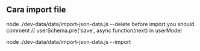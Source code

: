 ## Cara import file
node ./dev-data/data/import-json-data.js --delete
before import you should comment 
// userSchema.pre('save', async function(next) in userModel

node ./dev-data/data/import-json-data.js --import
